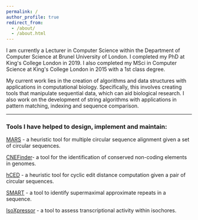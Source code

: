 ```yaml
---
permalink: /
author_profile: true
redirect_from: 
  - /about/
  - /about.html
---
```


I am currently a Lecturer in Computer Science within the Department of Computer Science at Brunel University of London. I completed my PhD at King's College London in 2019. I also completed my MSci in Computer Science at King's College London in 2015 with a 1st class degree.

My current work lies in the creation of algorithms and data structures with applications in computational biology. Specifically, this involves creating tools that manipulate sequential data, which can aid biological research. I also work on the development of string algorithms with applications in pattern matching, indexing and sequence comparison.

***
### Tools I have helped to design, implement and maintain:

[MARS](https://github.com/lorrainea/mars) - a heuristic tool for multiple circular sequence alignment given a set of circular sequences.

[CNEFinder](https://github.com/lorrainea/CNEFinder)- a tool for the identification of conserved non-coding elements in genomes.

[hCED](https://github.com/lorrainea/hCED) - a heuristic tool for cyclic edit distance computation given a pair of circular sequences.

[SMART](https://github.com/lorrainea/smart) - a tool to identify supermaximal approximate repeats in a sequence.

[IsoXpressor](https://github.com/lorrainea/IsoXpressor) - a tool to assess transcriptional activity within isochores.
